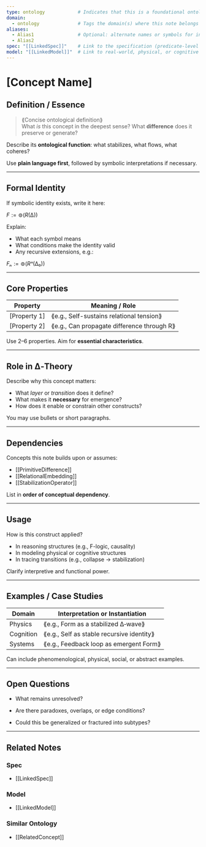 ```yaml
---
type: ontology            # Indicates that this is a foundational ontological concept
domain:
  - ontology              # Tags the domain(s) where this note belongs (can include multiple)
aliases:
  - Alias1                # Optional: alternate names or symbols for internal linking and search
  - Alias2
spec: "[[LinkedSpec]]"    # Link to the specification (predicate-level formalism)
model: "[[LinkedModel]]"  # Link to real-world, physical, or cognitive model
---
```



# [Concept Name]

## Definition / Essence

> ⟪Concise ontological definition⟫  
> What *is* this concept in the deepest sense? What **difference** does it preserve or generate?

Describe its **ontological function**: what stabilizes, what flows, what coheres?

Use **plain language first**, followed by symbolic interpretations if necessary.

---

## Formal Identity

If symbolic identity exists, write it here:

$F := ⊚(R(∆))$

Explain:
- What each symbol means
- What conditions make the identity valid
- Any recursive extensions, e.g.:
    
$Fₙ := ⊚(Rⁿ(∆₀))$

---

## Core Properties

|Property|Meaning / Role|
|---|---|
|[Property 1]|⟪e.g., Self-sustains relational tension⟫|
|[Property 2]|⟪e.g., Can propagate difference through R⟫|

Use 2–6 properties. Aim for **essential characteristics**.

---

## Role in ∆‑Theory

Describe why this concept matters:

- What _layer_ or _transition_ does it define?
- What makes it **necessary** for emergence?
- How does it enable or constrain other constructs?
    

You may use bullets or short paragraphs.

---

## Dependencies

Concepts this note builds upon or assumes:

- [[PrimitiveDifference]]
- [[RelationalEmbedding]]
- [[StabilizationOperator]]
    
List in **order of conceptual dependency**.

---

## Usage

How is this construct applied?

- In reasoning structures (e.g., F-logic, causality)
- In modeling physical or cognitive structures
- In tracing transitions (e.g., collapse → stabilization)
    
Clarify interpretive and functional power.

---

## Examples / Case Studies

|Domain|Interpretation or Instantiation|
|---|---|
|Physics|⟪e.g., Form as a stabilized ∆‑wave⟫|
|Cognition|⟪e.g., Self as stable recursive identity⟫|
|Systems|⟪e.g., Feedback loop as emergent Form⟫|

Can include phenomenological, physical, social, or abstract examples.

---

## Open Questions

- What remains unresolved?
    
- Are there paradoxes, overlaps, or edge conditions?
    
- Could this be generalized or fractured into subtypes?
    

---

## Related Notes

### Spec

- [[LinkedSpec]]
    
### Model

- [[LinkedModel]]
    
### Similar Ontology

- [[RelatedConcept]]
    
